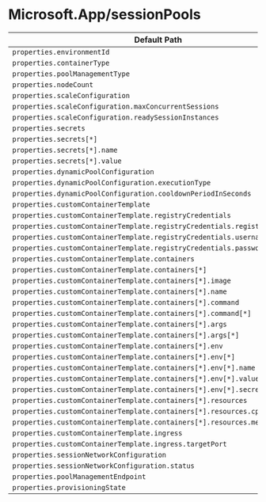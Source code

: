 # Microsoft.App/sessionPools

| Default Path | Alias |
|---|---|
| `properties.environmentId` | `Microsoft.App/sessionPools/environmentId` |
| `properties.containerType` | `Microsoft.App/sessionPools/containerType` |
| `properties.poolManagementType` | `Microsoft.App/sessionPools/poolManagementType` |
| `properties.nodeCount` | `Microsoft.App/sessionPools/nodeCount` |
| `properties.scaleConfiguration` | `Microsoft.App/sessionPools/scaleConfiguration` |
| `properties.scaleConfiguration.maxConcurrentSessions` | `Microsoft.App/sessionPools/scaleConfiguration.maxConcurrentSessions` |
| `properties.scaleConfiguration.readySessionInstances` | `Microsoft.App/sessionPools/scaleConfiguration.readySessionInstances` |
| `properties.secrets` | `Microsoft.App/sessionPools/secrets` |
| `properties.secrets[*]` | `Microsoft.App/sessionPools/secrets[*]` |
| `properties.secrets[*].name` | `Microsoft.App/sessionPools/secrets[*].name` |
| `properties.secrets[*].value` | `Microsoft.App/sessionPools/secrets[*].value` |
| `properties.dynamicPoolConfiguration` | `Microsoft.App/sessionPools/dynamicPoolConfiguration` |
| `properties.dynamicPoolConfiguration.executionType` | `Microsoft.App/sessionPools/dynamicPoolConfiguration.executionType` |
| `properties.dynamicPoolConfiguration.cooldownPeriodInSeconds` | `Microsoft.App/sessionPools/dynamicPoolConfiguration.cooldownPeriodInSeconds` |
| `properties.customContainerTemplate` | `Microsoft.App/sessionPools/customContainerTemplate` |
| `properties.customContainerTemplate.registryCredentials` | `Microsoft.App/sessionPools/customContainerTemplate.registryCredentials` |
| `properties.customContainerTemplate.registryCredentials.registryServer` | `Microsoft.App/sessionPools/customContainerTemplate.registryCredentials.registryServer` |
| `properties.customContainerTemplate.registryCredentials.username` | `Microsoft.App/sessionPools/customContainerTemplate.registryCredentials.username` |
| `properties.customContainerTemplate.registryCredentials.passwordSecretRef` | `Microsoft.App/sessionPools/customContainerTemplate.registryCredentials.passwordSecretRef` |
| `properties.customContainerTemplate.containers` | `Microsoft.App/sessionPools/customContainerTemplate.containers` |
| `properties.customContainerTemplate.containers[*]` | `Microsoft.App/sessionPools/customContainerTemplate.containers[*]` |
| `properties.customContainerTemplate.containers[*].image` | `Microsoft.App/sessionPools/customContainerTemplate.containers[*].image` |
| `properties.customContainerTemplate.containers[*].name` | `Microsoft.App/sessionPools/customContainerTemplate.containers[*].name` |
| `properties.customContainerTemplate.containers[*].command` | `Microsoft.App/sessionPools/customContainerTemplate.containers[*].command` |
| `properties.customContainerTemplate.containers[*].command[*]` | `Microsoft.App/sessionPools/customContainerTemplate.containers[*].command[*]` |
| `properties.customContainerTemplate.containers[*].args` | `Microsoft.App/sessionPools/customContainerTemplate.containers[*].args` |
| `properties.customContainerTemplate.containers[*].args[*]` | `Microsoft.App/sessionPools/customContainerTemplate.containers[*].args[*]` |
| `properties.customContainerTemplate.containers[*].env` | `Microsoft.App/sessionPools/customContainerTemplate.containers[*].env` |
| `properties.customContainerTemplate.containers[*].env[*]` | `Microsoft.App/sessionPools/customContainerTemplate.containers[*].env[*]` |
| `properties.customContainerTemplate.containers[*].env[*].name` | `Microsoft.App/sessionPools/customContainerTemplate.containers[*].env[*].name` |
| `properties.customContainerTemplate.containers[*].env[*].value` | `Microsoft.App/sessionPools/customContainerTemplate.containers[*].env[*].value` |
| `properties.customContainerTemplate.containers[*].env[*].secretRef` | `Microsoft.App/sessionPools/customContainerTemplate.containers[*].env[*].secretRef` |
| `properties.customContainerTemplate.containers[*].resources` | `Microsoft.App/sessionPools/customContainerTemplate.containers[*].resources` |
| `properties.customContainerTemplate.containers[*].resources.cpu` | `Microsoft.App/sessionPools/customContainerTemplate.containers[*].resources.cpu` |
| `properties.customContainerTemplate.containers[*].resources.memory` | `Microsoft.App/sessionPools/customContainerTemplate.containers[*].resources.memory` |
| `properties.customContainerTemplate.ingress` | `Microsoft.App/sessionPools/customContainerTemplate.ingress` |
| `properties.customContainerTemplate.ingress.targetPort` | `Microsoft.App/sessionPools/customContainerTemplate.ingress.targetPort` |
| `properties.sessionNetworkConfiguration` | `Microsoft.App/sessionPools/sessionNetworkConfiguration` |
| `properties.sessionNetworkConfiguration.status` | `Microsoft.App/sessionPools/sessionNetworkConfiguration.status` |
| `properties.poolManagementEndpoint` | `Microsoft.App/sessionPools/poolManagementEndpoint` |
| `properties.provisioningState` | `Microsoft.App/sessionPools/provisioningState` |


